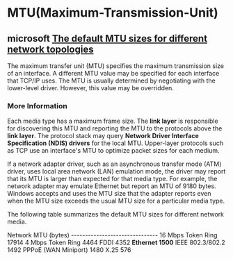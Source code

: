 # MTU(Maximum-Transmission-Unit)

## microsoft [The default MTU sizes for different network topologies](https://support.microsoft.com/en-us/topic/the-default-mtu-sizes-for-different-network-topologies-b25262c5-d90f-456d-7647-e09192eeeef4)

The maximum transfer unit (MTU) specifies the maximum transmission size of an interface. A different MTU value may be specified for each interface that TCP/IP uses. The MTU is usually determined by negotiating with the lower-level driver. However, this value may be overridden.

### More Information

Each media type has a maximum frame size. The **link layer** is responsible for discovering this MTU and reporting the MTU to the protocols above the **link layer**. The protocol stack may query **Network Driver Interface Specification (NDIS) drivers** for the local MTU. Upper-layer protocols such as TCP use an interface's MTU to optimize packet sizes for each medium.

If a network adapter driver, such as an asynchronous transfer mode (ATM) driver, uses local area network (LAN) emulation mode, the driver may report that its MTU is larger than expected for that media type. For example, the network adapter may emulate Ethernet but report an MTU of 9180 bytes. Windows accepts and uses the MTU size that the adapter reports even when the MTU size exceeds the usual MTU size for a particular media type.


The following table summarizes the default MTU sizes for different network media.



Network MTU (bytes)
\-------------------------------
16 Mbps Token Ring 17914
4 Mbps Token Ring 4464
FDDI 4352
**Ethernet 1500**
IEEE 802.3/802.2 1492
PPPoE (WAN Miniport) 1480
X.25 576

